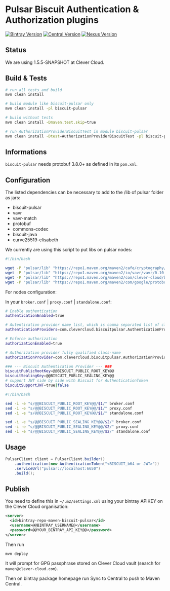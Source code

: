 # Pulsar Biscuit Authentication & Authorization plugins

[![Bintray Version](https://img.shields.io/bintray/v/clevercloud/maven/biscuit-pulsar.svg)](https://bintray.com/clevercloud/maven/biscuit-pulsar#)
[![Central Version](https://img.shields.io/maven-central/v/com.clever-cloud/biscuit-pulsar)](https://mvnrepository.com/artifact/com.clever-cloud/biscuit-pulsar)
[![Nexus Version](https://img.shields.io/nexus/r/com.clever-cloud/biscuit-pulsar?server=https%3A%2F%2Foss.sonatype.org)](https://search.maven.org/artifact/com.clever-cloud/biscuit-pulsar)

## Status

We are using 1.5.5-SNAPSHOT at Clever Cloud.

## Build & Tests

```bash
# run all tests and build
mvn clean install

# build module like biscuit-pulsar only
mvn clean install -pl biscuit-pulsar

# build without tests
mvn clean install -Dmaven.test.skip=true

# run AuthorizationProviderBiscuitTest in module biscuit-pulsar
mvn clean install -Dtest=AuthorizationProviderBiscuitTest -pl biscuit-pulsar
```

## Informations

`biscuit-pulsar` needs protobuf 3.8.0+ as defined in its `pom.xml`.

## Configuration

The listed dependencies can be necessary to add to the /lib of pulsar folder as jars:

- biscuit-pulsar
- vavr
- vavr-match
- protobuf
- commons-codec
- biscuit-java
- curve25519-elisabeth

We currently are using this script to put libs on pulsar nodes:

```bash
#!/bin/bash

wget -P "pulsar/lib" "https://repo1.maven.org/maven2/cafe/cryptography/curve25519-elisabeth/0.1.0/curve25519-elisabeth-0.1.0.jar"
wget -P "pulsar/lib" "https://repo1.maven.org/maven2/io/vavr/vavr/0.10.3/vavr-0.10.3.jar"
wget -P "pulsar/lib" "https://repo1.maven.org/maven2/com/clever-cloud/biscuit-java/0.4.1/biscuit-java-0.4.1.jar"
wget -P "pulsar/lib" "https://repo1.maven.org/maven2/com/google/protobuf/protobuf-java/3.13.0/protobuf-java-3.13.0.jar"
```

For nodes configuration:

In your `broker.conf` | `proxy.conf` | `standalone.conf`:

```bash
# Enable authentication
authenticationEnabled=true

# Autentication provider name list, which is comma separated list of class names
authenticationProviders=com.clevercloud.biscuitpulsar.AuthenticationProviderBiscuit

# Enforce authorization
authorizationEnabled=true

# Authorization provider fully qualified class-name
authorizationProvider=com.clevercloud.biscuitpulsar.AuthorizationProviderBiscuit

### --- Biscuit Authentication Provider --- ###
biscuitPublicRootKey=@@BISCUIT_PUBLIC_ROOT_KEY@@
biscuitSealingKey=@@BISCUIT_PUBLIC_SEALING_KEY@@
# support JWT side by side with Biscuit for AuthenticationToken
biscuitSupportJWT=true|false
```

```bash
#!/bin/bash

sed -i -e "s/@@BISCUIT_PUBLIC_ROOT_KEY@@/$1/" broker.conf
sed -i -e "s/@@BISCUIT_PUBLIC_ROOT_KEY@@/$1/" proxy.conf
sed -i -e "s/@@BISCUIT_PUBLIC_ROOT_KEY@@/$1/" standalone.conf

sed -i -e "s/@@BISCUIT_PUBLIC_SEALING_KEY@@/$2/" broker.conf
sed -i -e "s/@@BISCUIT_PUBLIC_SEALING_KEY@@/$2/" proxy.conf
sed -i -e "s/@@BISCUIT_PUBLIC_SEALING_KEY@@/$2/" standalone.conf
```

## Usage

```java
PulsarClient client = PulsarClient.builder()
    .authentication(new AuthenticationToken("<BISCUIT_b64 or JWT>"))
    .serviceUrl("pulsar://localhost:6650")
    .build();
```

## Publish

You need to define this in `~/.m2/settings.xml` using your bintray APIKEY on the Clever Cloud organisation:

```xml
<server>
  <id>bintray-repo-maven-biscuit-pulsar</id>
  <username>@@BINTRAY_USERNAME@</username>
  <password>@@YOUR_BINTRAY_API_KEY@@</password>
</server>
```

Then run

```bash
mvn deploy
```

It will prompt for GPG passphrase stored on Clever Cloud vault (search for `maven@clever-cloud.com`).

Then on bintray package homepage run Sync to Central to push to Maven Central.
